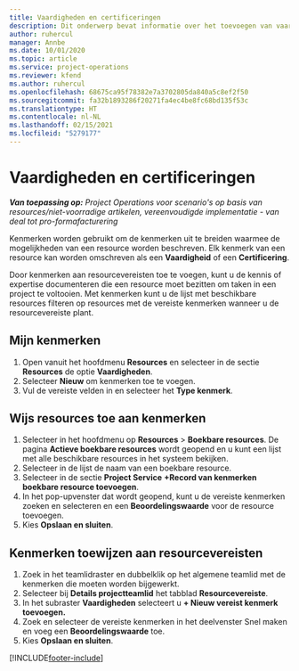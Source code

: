 ```yaml
---
title: Vaardigheden en certificeringen
description: Dit onderwerp bevat informatie over het toevoegen van vaardigheids- en certificeringskenmerken aan resources.
author: ruhercul
manager: Annbe
ms.date: 10/01/2020
ms.topic: article
ms.service: project-operations
ms.reviewer: kfend
ms.author: ruhercul
ms.openlocfilehash: 68675ca95f78382e7a3702805da840a5c8ef2f50
ms.sourcegitcommit: fa32b1893286f20271fa4ec4be8fc68bd135f53c
ms.translationtype: HT
ms.contentlocale: nl-NL
ms.lasthandoff: 02/15/2021
ms.locfileid: "5279177"
---
```

# <a name="skills-and-certifications"></a>Vaardigheden en certificeringen
_**Van toepassing op:** Project Operations voor scenario's op basis van resources/niet-voorradige artikelen, vereenvoudigde implementatie - van deal tot pro-formafacturering_

Kenmerken worden gebruikt om de kenmerken uit te breiden waarmee de mogelijkheden van een resource worden beschreven. Elk kenmerk van een resource kan worden omschreven als een **Vaardigheid** of een **Certificering**.

Door kenmerken aan resourcevereisten toe te voegen, kunt u de kennis of expertise documenteren die een resource moet bezitten om taken in een project te voltooien. Met kenmerken kunt u de lijst met beschikbare resources filteren op resources met de vereiste kenmerken wanneer u de resourcevereiste plant.

## <a name="add-characteristics"></a>Mijn kenmerken

1. Open vanuit het hoofdmenu **Resources** en selecteer in de sectie **Resources** de optie **Vaardigheden**.
2. Selecteer **Nieuw** om kenmerken toe te voegen.
3. Vul de vereiste velden in en selecteer het **Type kenmerk**.

## <a name="assign-characteristics-to-resources"></a>Wijs resources toe aan kenmerken

1. Selecteer in het hoofdmenu op **Resources** > **Boekbare resources**. De pagina **Actieve boekbare resources** wordt geopend en u kunt een lijst met alle beschikbare resources in het systeem bekijken.
2. Selecteer in de lijst de naam van een boekbare resource.
3. Selecteer in de sectie **Project Service** **+Record van kenmerken boekbare resource toevoegen**.
4. In het pop-upvenster dat wordt geopend, kunt u de vereiste kenmerken zoeken en selecteren en een **Beoordelingswaarde** voor de resource toevoegen.
5. Kies **Opslaan en sluiten**.

## <a name="assign-characteristics-to-resource-requirements"></a>Kenmerken toewijzen aan resourcevereisten

1. Zoek in het teamlidraster en dubbelklik op het algemene teamlid met de kenmerken die moeten worden bijgewerkt.
2. Selecteer bij **Details projectteamlid** het tabblad **Resourcevereiste**.
3. In het subraster **Vaardigheden** selecteert u **+ Nieuw vereist kenmerk toevoegen.**
4. Zoek en selecteer de vereiste kenmerken in het deelvenster Snel maken en voeg een **Beoordelingswaarde** toe.
5. Kies **Opslaan en sluiten**.

[!INCLUDE[footer-include](../includes/footer-banner.md)]